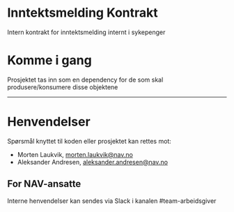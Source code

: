 Inntektsmelding Kontrakt
================

Intern kontrakt for inntektsmelding internt i sykepenger

# Komme i gang

Prosjektet tas inn som en dependency for de som skal produsere/konsumere disse objektene

---

# Henvendelser

Spørsmål knyttet til koden eller prosjektet kan rettes mot:

* Morten Laukvik, morten.laukvik@nav.no
* Aleksander Andresen, aleksander.andresen@nav.no

## For NAV-ansatte

Interne henvendelser kan sendes via Slack i kanalen #team-arbeidsgiver